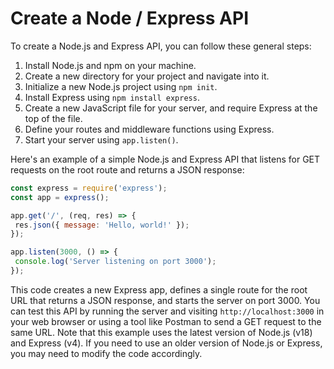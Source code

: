 
# Create a Node / Express API

To create a Node.js and Express API, you can follow these general steps:

1. Install Node.js and npm on your machine.
2. Create a new directory for your project and navigate into it.
3. Initialize a new Node.js project using `npm init`.
4. Install Express using `npm install express`.
5. Create a new JavaScript file for your server, and require Express at the top of the file.
6. Define your routes and middleware functions using Express.
7. Start your server using `app.listen()`.

Here's an example of a simple Node.js and Express API that listens for GET requests on the root route and returns a JSON response:

```js
const express = require('express');
const app = express();

app.get('/', (req, res) => {
 res.json({ message: 'Hello, world!' });
});

app.listen(3000, () => {
 console.log('Server listening on port 3000');
});
```

This code creates a new Express app, defines a single route for the root URL that returns a JSON response, and starts the server on port 3000. You can test this API by running the server and visiting `http://localhost:3000` in your web browser or using a tool like Postman to send a GET request to the same URL. Note that this example uses the latest version of Node.js (v18) and Express (v4). If you need to use an older version of Node.js or Express, you may need to modify the code accordingly.
